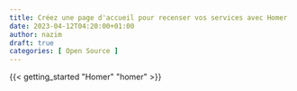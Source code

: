 ```yaml
---
title: Créez une page d'accueil pour recenser vos services avec Homer
date: 2023-04-12T04:20:00+01:00
author: nazim
draft: true
categories: [ Open Source ]
---
```



{{< getting_started "Homer" "homer" >}}
